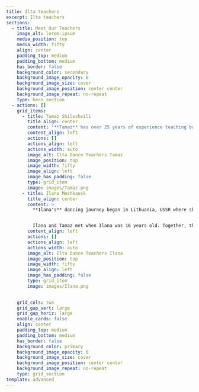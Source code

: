 ```yaml
---
title: Ilta teachers
excerpt: Ilta teachers
sections:
  - title: Meet Our Teachers
    image_alt: lorem-ipsum
    media_position: top
    media_width: fifty
    align: center
    padding_top: medium
    padding_bottom: medium
    has_border: false
    background_color: secondary
    background_image_opacity: 0
    background_image_size: cover
    background_image_position: center center
    background_image_repeat: no-repeat
    type: hero_section
  - actions: []
    grid_items:
      - title: Tamaz Shiloshvili
        title_align: center
        content: "**Tamaz** has over 25 years of experience teaching both children and adults. Born in Georgia, USSR, he discovered his love for dance at the age of 8. Tamaz soon found himself immersed in the exciting world of competetive dance, consistently earning top honors.\n\n At the age of 16, Tamaz's life took a new turn when his family relocated to a different part of the world. It was during this transition that he crossed paths with Ilana. Together they achieved the prestigious title of National Champions in Latin and Ballroom dancing. \n\n In the year 2000, Tamaz and Ilana received a remarkable opportunity to share their dance expertise at the renowned Fred Astaire Studios located in Boston, MA. Six years later, in 2006, they realized their dream by founding their own studio, ILTA Dance, in the vibrant community of Framingham. With a wealth of experience and a passion for dance that knows no bounds, Tamaz continues to inspire and teach his students to find their own rhythm and grace on the dance floor.\n"
        content_align: left
        actions: []
        actions_align: left
        actions_width: auto
        image_alt: Ilta Dance Teachers Tamaz
        image_position: top
        image_width: fifty
        image_align: left
        image_has_padding: false
        type: grid_item
        image: images/Tamaz.png
      - title: Ilana Meshkausk
        title_align: center
        content: >
          **Ilana's** dancing journey began in Lithuania, USSR where she first stepped onto the dance floor at the age of 6. Her dedication and talent quickly elevated her to one of the top competetive dancers in her homeland.


          Ilana and Tamaz met when Ilana was 16 years old. Together, they achieved the remarkable title of National Champions in Latin and Ballroom dancing. In 2000, their journey led them to the prestigious Fred Astaire Studios in Boston, MA, where they were invited to share their love for dance and teach the art to others. In 2006 they opened their own studio ILTA Dance. Ilana's wealth of experience and passion for dance continues to inspire and guide her students as they explore their own artistry and style on the dance floor.
        content_align: left
        actions: []
        actions_align: left
        actions_width: auto
        image_alt: Ilta Dance Teachers Ilana
        image_position: top
        image_width: fifty
        image_align: left
        image_has_padding: false
        type: grid_item
        image: images/Ilana.png

      
    grid_cols: two
    grid_gap_vert: large
    grid_gap_horiz: large
    enable_cards: false
    align: center
    padding_top: medium
    padding_bottom: medium
    has_border: false
    background_color: primary
    background_image_opacity: 0
    background_image_size: cover
    background_image_position: center center
    background_image_repeat: no-repeat
    type: grid_section
template: advanced
---
```

